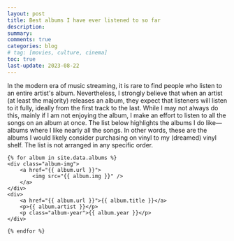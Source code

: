 ```yaml
---
layout: post
title: Best albums I have ever listened to so far
description:
summary:
comments: true
categories: blog
# tag: [movies, culture, cinema]
toc: true
last-update: 2023-08-22
---
```


In the modern era of music streaming, it is rare to find people who listen to an entire artist's album. Nevertheless, I
strongly believe that when an artist (at least the majority) releases an album, they expect that listeners will listen
to it fully, ideally from the first track to the last. While I may not always do this, mainly if I am not enjoying the
album, I make an effort to listen to all the songs on an album at once. The list below highlights the albums I do
like—albums where I like nearly all the songs. In other words, these are the albums I would likely consider purchasing
on vinyl to my (dreamed) vinyl shelf. The list is not arranged in any specific order.



<div class="wrapper-album">

    {% for album in site.data.albums %}
    <div class="album-img">
        <a href="{{ album.url }}">
            <img src="{{ album.img }}" />
        </a>
    </div>
    <div>
        <a href="{{ album.url }}">{{ album.title }}</a>
        <p>{{ album.artist }}</p>
        <p class="album-year">{{ album.year }}</p>
    </div>

    {% endfor %}

</div>

<!-- 

- **Room On Fire (2003)**

<iframe style="border-radius:12px" src="https://open.spotify.com/embed/album/3HFbH1loOUbqCyPsLuHLLh?utm_source=generator" width="100%" height="152" frameBorder="0" allowfullscreen="" allow="autoplay; clipboard-write; encrypted-media; fullscreen; picture-in-picture" loading="lazy"></iframe>


- **Be Here Now (1997)**

<iframe style="border-radius:12px" src="https://open.spotify.com/embed/album/4v3p8Xcv94Z7YAtlurC9Zi?utm_source=generator" width="100%" height="152" frameBorder="0" allowfullscreen="" allow="autoplay; clipboard-write; encrypted-media; fullscreen; picture-in-picture" loading="lazy"></iframe>

- **O Samba Poconé (1996)**

<iframe style="border-radius:12px" src="https://open.spotify.com/embed/album/7evTWhFmwKyf1GXnLzos3p?utm_source=generator" width="100%" height="152" frameBorder="0" allowfullscreen="" allow="autoplay; clipboard-write; encrypted-media; fullscreen; picture-in-picture" loading="lazy"></iframe>

- **Nada Pode Me Parar (2013)**

<iframe style="border-radius:12px" src="https://open.spotify.com/embed/album/0hPixFMI6iDjmqS0XkjTWq?utm_source=generator" width="100%" height="152" frameBorder="0" allowfullscreen="" allow="autoplay; clipboard-write; encrypted-media; fullscreen; picture-in-picture" loading="lazy"></iframe>

- **Preço Curto, Prazo Longo (1999)**

<iframe style="border-radius:12px" src="https://open.spotify.com/embed/album/2hLNxoJZ5kZoBEX0XGBRNu?utm_source=generator" width="100%" height="152" frameBorder="0" allowfullscreen="" allow="autoplay; clipboard-write; encrypted-media; fullscreen; picture-in-picture" loading="lazy"></iframe>

- **Siderado (1998)**

<iframe style="border-radius:12px" src="https://open.spotify.com/embed/album/6gY2fW9jj71OGBkq03gW6B?utm_source=generator" width="100%" height="152" frameBorder="0" allowfullscreen="" allow="autoplay; clipboard-write; encrypted-media; fullscreen; picture-in-picture" loading="lazy"></iframe>


- **First Impressions of Earth (2006)**

<iframe style="border-radius:12px" src="https://open.spotify.com/embed/album/1HQ61my1h3VWp2EBWKlp0n?utm_source=generator" width="100%" height="152" frameBorder="0" allowfullscreen="" allow="autoplay; clipboard-write; encrypted-media; fullscreen; picture-in-picture" loading="lazy"></iframe>

- **beerbongs & bentleys (2018)**

<iframe style="border-radius:12px" src="https://open.spotify.com/embed/album/6trNtQUgC8cgbWcqoMYkOR?utm_source=generator" width="100%" height="152" frameBorder="0" allowfullscreen="" allow="autoplay; clipboard-write; encrypted-media; fullscreen; picture-in-picture" loading="lazy"></iframe>

- **This Old Dog (2017)**

<iframe style="border-radius:12px" src="https://open.spotify.com/embed/album/4NNq2vwTapv4fSJcrZbPH7?utm_source=generator" width="100%" height="152" frameBorder="0" allowfullscreen="" allow="autoplay; clipboard-write; encrypted-media; fullscreen; picture-in-picture" loading="lazy"></iframe>

- **Ixnay On The Hombre (1997)**

<iframe style="border-radius:12px" src="https://open.spotify.com/embed/album/2PSgMApk089eV6e5LPbQeS?utm_source=generator" width="100%" height="152" frameBorder="0" allowfullscreen="" allow="autoplay; clipboard-write; encrypted-media; fullscreen; picture-in-picture" loading="lazy"></iframe>

- **xx (2009)**

<iframe style="border-radius:12px" src="https://open.spotify.com/embed/album/2av2ZSHlvD7rvLSsMvtYCG?utm_source=generator" width="100%" height="152" frameBorder="0" allowfullscreen="" allow="autoplay; clipboard-write; encrypted-media; fullscreen; picture-in-picture" loading="lazy"></iframe>

- **Tranquility Base Hotel & Casino (2018)**

<iframe style="border-radius:12px" src="https://open.spotify.com/embed/album/1jeMiSeSnNS0Oys375qegp?utm_source=generator" width="100%" height="152" frameBorder="0" allowfullscreen="" allow="autoplay; clipboard-write; encrypted-media; fullscreen; picture-in-picture" loading="lazy"></iframe>

- **Shwayze (2008)**

<iframe style="border-radius:12px" src="https://open.spotify.com/embed/album/1dsx7hZiQeXIMDZ1dVgt5K?utm_source=generator" width="100%" height="152" frameBorder="0" allowfullscreen="" allow="autoplay; clipboard-write; encrypted-media; fullscreen; picture-in-picture" loading="lazy"></iframe>

- **Salad Days (2014)**

<iframe style="border-radius:12px" src="https://open.spotify.com/embed/album/2sij95QgjmgrhNv33achzn?utm_source=generator" width="100%" height="152" frameBorder="0" allowfullscreen="" allow="autoplay; clipboard-write; encrypted-media; fullscreen; picture-in-picture" loading="lazy"></iframe>

- **Parachutes (2000)**

<iframe style="border-radius:12px" src="https://open.spotify.com/embed/album/6ZG5lRT77aJ3btmArcykra?utm_source=generator" width="100%" height="152" frameBorder="0" allowfullscreen="" allow="autoplay; clipboard-write; encrypted-media; fullscreen; picture-in-picture" loading="lazy"></iframe>

- **Brushfire Fairytales (2001)**

<iframe style="border-radius:12px" src="https://open.spotify.com/embed/album/2K9N8V0ORKpkpTOxhcFnud?utm_source=generator" width="100%" height="152" frameBorder="0" allowfullscreen="" allow="autoplay; clipboard-write; encrypted-media; fullscreen; picture-in-picture" loading="lazy"></iframe>

- **Only By The Night (2008)**

<iframe style="border-radius:12px" src="https://open.spotify.com/embed/album/5CZR6ljD0x9fTiS4mh9wMp?utm_source=generator" width="100%" height="152" frameBorder="0" allowfullscreen="" allow="autoplay; clipboard-write; encrypted-media; fullscreen; picture-in-picture" loading="lazy"></iframe>

- **Sleep Through The Static (2008)**

<iframe style="border-radius:12px" src="https://open.spotify.com/embed/album/3fa8r86AofGDNs1S2d3xgz?utm_source=generator" width="100%" height="152" frameBorder="0" allowfullscreen="" allow="autoplay; clipboard-write; encrypted-media; fullscreen; picture-in-picture" loading="lazy"></iframe>


- **Abaixo do Zero: Hello Hell (2019)**

<iframe style="border-radius:12px" src="https://open.spotify.com/embed/album/0d9km1VogLi6sN6S95ilyT?utm_source=generator" width="100%" height="152" frameBorder="0" allowfullscreen="" allow="autoplay; clipboard-write; encrypted-media; fullscreen; picture-in-picture" loading="lazy"></iframe>

- **BE (2013)**

<iframe style="border-radius:12px" src="https://open.spotify.com/embed/album/2TGqciWJqA7Q2YoweroGWY?utm_source=generator" width="100%" height="152" frameBorder="0" allowfullscreen="" allow="autoplay; clipboard-write; encrypted-media; fullscreen; picture-in-picture" loading="lazy"></iframe>

- **Angles (2011)**

<iframe style="border-radius:12px" src="https://open.spotify.com/embed/album/6Jx4cGhWHewTcfKDJKguBQ?utm_source=generator" width="100%" height="152" frameBorder="0" allowfullscreen="" allow="autoplay; clipboard-write; encrypted-media; fullscreen; picture-in-picture" loading="lazy"></iframe>

- **A Rush of Blood to the Head (2002)**

<iframe style="border-radius:12px" src="https://open.spotify.com/embed/album/0RHX9XECH8IVI3LNgWDpmQ?utm_source=generator" width="100%" height="152" frameBorder="0" allowfullscreen="" allow="autoplay; clipboard-write; encrypted-media; fullscreen; picture-in-picture" loading="lazy"></iframe>

- **Because of The Times (2007)**

<iframe style="border-radius:12px" src="https://open.spotify.com/embed/album/5CiZOqd3iF6p2PsqBjljat?utm_source=generator" width="100%" height="152" frameBorder="0" allowfullscreen="" allow="autoplay; clipboard-write; encrypted-media; fullscreen; picture-in-picture" loading="lazy"></iframe>

- **Jorge Ben (1969)**

<iframe style="border-radius:12px" src="https://open.spotify.com/embed/album/3V3XJ3Sh62jPUYUMSQ1Tsf?utm_source=generator" width="100%" height="152" frameBorder="0" allowfullscreen="" allow="autoplay; clipboard-write; encrypted-media; fullscreen; picture-in-picture" loading="lazy"></iframe>

- **Noel Gallagher's High Flying Birds (2011)**

<iframe style="border-radius:12px" src="https://open.spotify.com/embed/album/4g2nrjzWOuEtZHtiBZrf1U?utm_source=generator" width="100%" height="152" frameBorder="0" allowfullscreen="" allow="autoplay; clipboard-write; encrypted-media; fullscreen; picture-in-picture" loading="lazy"></iframe>


- **Come Around Sundown (2010)**

<iframe style="border-radius:12px" src="https://open.spotify.com/embed/album/5xFZ4iElFbUFtOGX4lvdTM?utm_source=generator" width="100%" height="152" frameBorder="0" allowfullscreen="" allow="autoplay; clipboard-write; encrypted-media; fullscreen; picture-in-picture" loading="lazy"></iframe>



- **Jake Bugg (2012)**

<iframe style="border-radius:12px" src="https://open.spotify.com/embed/album/6b2BArDCfSvW3VFenLJatj?utm_source=generator" width="100%" height="152" frameBorder="0" allowfullscreen="" allow="autoplay; clipboard-write; encrypted-media; fullscreen; picture-in-picture" loading="lazy"></iframe>

- **Humbung (2009)**

<iframe style="border-radius:12px" src="https://open.spotify.com/embed/album/5IEoiwkThhRmSMBANhpxl2?utm_source=generator" width="100%" height="152" frameBorder="0" allowfullscreen="" allow="autoplay; clipboard-write; encrypted-media; fullscreen; picture-in-picture" loading="lazy"></iframe>

- **Aha Shake Heartbreak (2005)**

<iframe style="border-radius:12px" src="https://open.spotify.com/embed/album/3fNRzhnl6WAtghBXEeyaub?utm_source=generator" width="100%" height="152" frameBorder="0" allowfullscreen="" allow="autoplay; clipboard-write; encrypted-media; fullscreen; picture-in-picture" loading="lazy"></iframe>



- **Supermodel (2014)**

<iframe style="border-radius:12px" src="https://open.spotify.com/embed/album/22cFcAQkydpTzeSKQZEKv0?utm_source=generator" width="100%" height="152" frameBorder="0" allowfullscreen="" allow="autoplay; clipboard-write; encrypted-media; fullscreen; picture-in-picture" loading="lazy"></iframe>


- **Random Access Memories (2013)**

<iframe style="border-radius:12px" src="https://open.spotify.com/embed/album/4m2880jivSbbyEGAKfITCa?utm_source=generator" width="100%" height="152" frameBorder="0" allowfullscreen="" allow="autoplay; clipboard-write; encrypted-media; fullscreen; picture-in-picture" loading="lazy"></iframe>

- **Youth and Young Manhood (2003)**

<iframe style="border-radius:12px" src="https://open.spotify.com/embed/album/2137zeBGNgOWP4D96q6qxd?utm_source=generator" width="100%" height="152" frameBorder="0" allowfullscreen="" allow="autoplay; clipboard-write; encrypted-media; fullscreen; picture-in-picture" loading="lazy"></iframe>

- **Miike Snow (2009)**

<iframe style="border-radius:12px" src="https://open.spotify.com/embed/album/1AMTbO4k2kPRAn6udg9qJz?utm_source=generator" width="100%" height="152" frameBorder="0" allowfullscreen="" allow="autoplay; clipboard-write; encrypted-media; fullscreen; picture-in-picture" loading="lazy"></iframe>

- **Força Bruta (1970)**

<iframe style="border-radius:12px" src="https://open.spotify.com/embed/album/12G0eYu3u8ZwdstT1flUXw?utm_source=generator" width="100%" height="152" frameBorder="0" allowfullscreen="" allow="autoplay; clipboard-write; encrypted-media; fullscreen; picture-in-picture" loading="lazy"></iframe>

- **Happy to You (2012)**

<iframe style="border-radius:12px" src="https://open.spotify.com/embed/album/6YeV0JWW7g8dDf78jFIe1e?utm_source=generator" width="100%" height="152" frameBorder="0" allowfullscreen="" allow="autoplay; clipboard-write; encrypted-media; fullscreen; picture-in-picture" loading="lazy"></iframe>


- **Audioslave (2022)**

<iframe style="border-radius:12px" src="https://open.spotify.com/embed/album/293aYSIVNjjmkAwupnlxRd?utm_source=generator" width="100%" height="152" frameBorder="0" allowfullscreen="" allow="autoplay; clipboard-write; encrypted-media; fullscreen; picture-in-picture" loading="lazy"></iframe>

- **Songs For The Deaf (2002)**

<iframe style="border-radius:12px" src="https://open.spotify.com/embed/album/4w3NeXtywU398NYW4903rY?utm_source=generator" width="100%" height="152" frameBorder="0" allowfullscreen="" allow="autoplay; clipboard-write; encrypted-media; fullscreen; picture-in-picture" loading="lazy"></iframe>


- **Sadnecessary (2013)**

<iframe style="border-radius:12px" src="https://open.spotify.com/embed/album/1iCwsK0jUzBPQx7XEpumbz?utm_source=generator" width="100%" height="152" frameBorder="0" allowfullscreen="" allow="autoplay; clipboard-write; encrypted-media; fullscreen; picture-in-picture" loading="lazy"></iframe>


- **Blossom (2017)**

<iframe style="border-radius:12px" src="https://open.spotify.com/embed/album/7zuqkqhGkTH3PSdywhLgY4?utm_source=generator" width="100%" height="152" frameBorder="0" allowfullscreen="" allow="autoplay; clipboard-write; encrypted-media; fullscreen; picture-in-picture" loading="lazy"></iframe>

- **Speaking in Tongues (1983)**

<iframe style="border-radius:12px" src="https://open.spotify.com/embed/album/78MM8HrabEGPLVWaJkM2t1?utm_source=generator" width="100%" height="152" frameBorder="0" allowfullscreen="" allow="autoplay; clipboard-write; encrypted-media; fullscreen; picture-in-picture" loading="lazy"></iframe>

 -->
